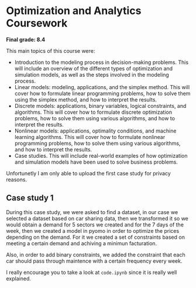 # Optimization and Analytics Coursework

**Final grade: 8.4**

This main topics of this course were:
* Introduction to the modeling process in decision-making problems. This will include an overview of the different types of optimization and simulation models, as well as the steps involved in the modeling process.
* Linear models: modeling, applications, and the simplex method. This will cover how to formulate linear programming problems, how to solve them using the simplex method, and how to interpret the results.
* Discrete models: applications, binary variables, logical constraints, and algorithms. This will cover how to formulate discrete optimization problems, how to solve them using various algorithms, and how to interpret the results.
* Nonlinear models: applications, optimality conditions, and machine learning algorithms. This will cover how to formulate nonlinear programming problems, how to solve them using various algorithms, and how to interpret the results.
* Case studies. This will include real-world examples of how optimization and simulation models have been used to solve business problems.

Unfortunetly I am only able to upload the first case study for privacy reasons.

## Case study 1

During this case study, we were asked to find a dataset, in our case we selected a dataset based on car sharing data, then we transformed it so we would obtain a demand for 5 sectors we created 
and for the 7 days of the week, then we created a model in pyomo in order to optimize the prices depending on the demand. For it we created a set of constraints 
based on meeting a certain demand and achiving a minimun facturation. 

Also, in order to add binary constraints, we added the constraint that each car should pass through maintence with a certain frequency every week.

I really encourage you to take a look at `code.ipynb` since it is really well explained.
